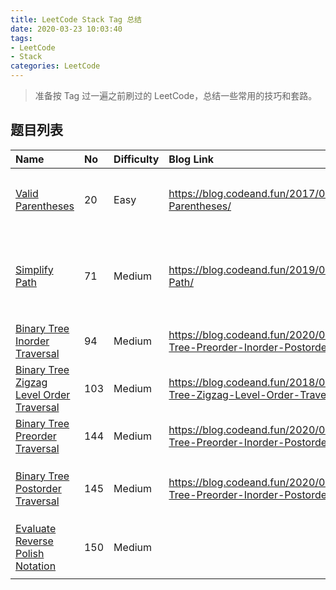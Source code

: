 ```yaml
---
title: LeetCode Stack Tag 总结
date: 2020-03-23 10:03:40
tags:
- LeetCode
- Stack
categories: LeetCode
---
```


> 准备按 Tag 过一遍之前刷过的 LeetCode，总结一些常用的技巧和套路。

## 题目列表

| Name                                                         | No   | Difficulty | Blog Link                                                    | Note                                                         |
| :----------------------------------------------------------- | :--- | :--------- | :----------------------------------------------------------- | :----------------------------------------------------------- |
| [Valid Parentheses](https://leetcode-cn.com/problems/valid-parentheses/) | 20   | Easy       | https://blog.codeand.fun/2017/09/24/Valid-Parentheses/       | 可以建一个右括号到左括号的`map`来使代码更加简洁              |
| [Simplify Path](https://leetcode-cn.com/problems/simplify-path/) | 71   | Medium     | https://blog.codeand.fun/2019/03/02/Simplify-Path/           | 用FSM的思想也可以解，可以用`stringstream`和`getline`进行字符串分割 |
| [Binary Tree Inorder Traversal](https://leetcode-cn.com/problems/binary-tree-inorder-traversal/) | 94   | Medium     | https://blog.codeand.fun/2020/03/24/Binary-Tree-Preorder-Inorder-Postorder-Traversal/ | 递归、栈、莫里斯遍历                                         |
| [ Binary Tree Zigzag Level Order Traversal](https://leetcode-cn.com/problems/binary-tree-zigzag-level-order-traversal/) | 103  | Medium     | https://blog.codeand.fun/2018/02/11/Binary-Tree-Zigzag-Level-Order-Traversal/ | 用栈来模拟，可以避免逆序操作                                 |
| [Binary Tree Preorder Traversal](https://leetcode-cn.com/problems/binary-tree-preorder-traversal/) | 144  | Medium     | https://blog.codeand.fun/2020/03/24/Binary-Tree-Preorder-Inorder-Postorder-Traversal/ | 递归、栈、莫里斯遍历                                         |
| [Binary Tree Postorder Traversal](https://leetcode-cn.com/problems/binary-tree-postorder-traversal) | 145  | Medium     | https://blog.codeand.fun/2020/03/24/Binary-Tree-Preorder-Inorder-Postorder-Traversal/ | `function`对象+`lambda`表达式可以减少代码冗余。              |
| [Evaluate Reverse Polish Notation](https://leetcode-cn.com/problems/evaluate-reverse-polish-notation/) | 150  | Medium     |                                                              |                                                              |
|                                                              |      |            |                                                              |                                                              |

